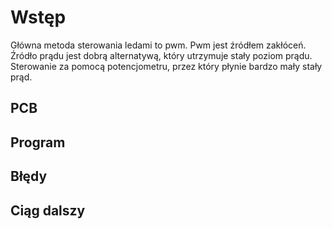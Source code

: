 <h1>Wstęp</h1>
Główna metoda sterowania ledami to pwm. Pwm jest źródłem zakłóceń. Źródło prądu jest dobrą alternatywą, który utrzymuje stały poziom prądu. Sterowanie za pomocą potencjometru, przez który płynie bardzo mały stały prąd. 
<h2>PCB</h2>
<h2>Program</h2>
<h2>Błędy</h2>
<h2>Ciąg dalszy</h2>
